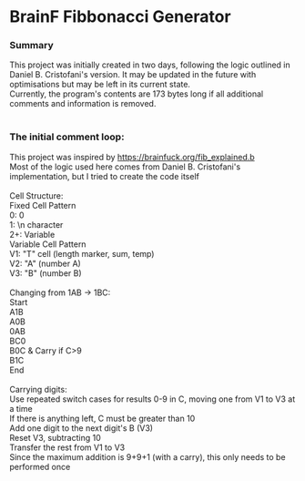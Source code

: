 # BrainF Fibbonacci Generator
### Summary<br>
This project was initially created in two days, following the logic outlined in Daniel B. Cristofani's version. It may be updated in the future with optimisations but may be left in its current state.<br>
Currently, the program's contents are 173 bytes long if all additional comments and information is removed.<br>
<br>
### The initial comment loop:<br>
This project was inspired by https://brainfuck.org/fib_explained.b<br>
Most of the logic used here comes from Daniel B. Cristofani's implementation, but I tried to create the code itself<br>
<br>
Cell Structure:<br>
Fixed Cell Pattern<br>
0: 0<br>
1: \n character<br>
2+: Variable<br>
Variable Cell Pattern<br>
V1: "T" cell (length marker, sum, temp)<br>
V2: "A" (number A)<br>
V3: "B" (number B)<br>
<br>
Changing from 1AB -> 1BC:<br>
Start<br>
A1B<br>
A0B<br>
0AB<br>
BC0<br>
B0C & Carry if C>9<br>
B1C<br>
End<br>
<br>
Carrying digits:<br>
Use repeated switch cases for results 0-9 in C, moving one from V1 to V3 at a time<br>
If there is anything left, C must be greater than 10<br>
Add one digit to the next digit's B (V3)<br>
Reset V3, subtracting 10<br>
Transfer the rest from V1 to V3<br>
Since the maximum addition is 9+9+1 (with a carry), this only needs to be performed once<br>
